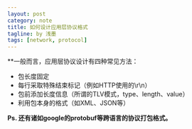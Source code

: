 ```yaml
---
layout: post
category: note
title: 如何设计应用层协议格式
tagline: by 浅墨
tags: [network, protocol]
---
```


**一般而言，应用层协议设计有四种常见方法：

- 包长度固定
- 每行采取特殊结束标记（例如HTTP使用的\r\n）
- 包前添加长度信息（所谓的TLV模式，type、length、value）
- 利用包本身的格式（如XML、JSON等）

**Ps. 还有诸如google的protobuf等跨语言的协议打包格式。**
